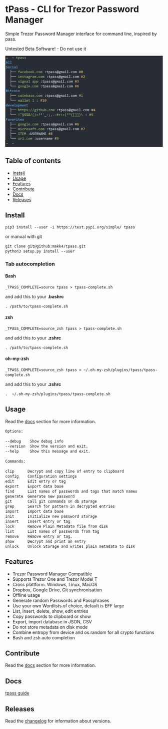 # tPass - CLI for Trezor Password Manager

Simple Trezor Password Manager interface for command line, inspired by pass.

Untested Beta Software! - Do not use it

<img src="docs/_images/tpass.png" alt="drawing" width="700"/>

## Table of contents
* [Install](#Install)
* [Usage](#Usage)
* [Features](#Features)
* [Contribute](#Contribute)
* [Docs](#Docs)
* [Releases](#Releases)

## **Install**

```
pip3 install --user -i https://test.pypi.org/simple/ tpass
```
or manual with git
```
git clone git@github:makk4/tpass.git
python3 setup.py install --user
```
### **Tab autocompletion**
#### **Bash**
```
_TPASS_COMPLETE=source tpass > tpass-complete.sh
```
and add this to your **.bashrc**
```
. /path/to/tpass-complete.sh
```
#### **zsh**
```
_TPASS_COMPLETE=source_zsh tpass > tpass-complete.sh
```
and add this to your **.zshrc**
```
. /path/to/tpass-complete.sh
```
#### **oh-my-zsh**
```
_TPASS_COMPLETE=source_zsh tpass > ~/.oh-my-zsh/plugins/tpass/tpass-complete.sh
```
and add this to your **.zshrc**
```
.  ~/.oh-my-zsh/plugins/tpass/tpass-complete.sh
```
## **Usage**

Read the [docs](https://makk4.github.io/tpass/manual) section for more 
information.

```
Options:

--debug    Show debug info
--version  Show the version and exit.
--help     Show this message and exit.

Commands:

clip      Decrypt and copy line of entry to clipboard
config    Configuration settings
edit      Edit entry or tag
export    Export data base
find      List names of passwords and tags that match names
generate  Generate new password
git       Call git commands on db storage
grep      Search for pattern in decrypted entries
import    Import data base
init      Initialize new password storage
insert    Insert entry or tag
lock      Remove Plain Metadata file from disk
list      List names of passwords from tag
remove    Remove entry or tag. 
show      Decrypt and print an entry
unlock    Unlock Storage and writes plain metadata to disk
```
## **Features**

- Trezor Password Manager Compatible
- Supports Trezor One and Trezor Model T
- Cross plattform. Windows, Linux, MacOS
- Dropbox, Google Drive, Git synchronisation
- Offline usage
- Generate random Passwords and Passphrases
- Use your own Wordlists of choice, default is EFF large
- List, insert, delete, show, edit entries
- Copy passwords to clipboard or show
- Export, import database in JSON, CSV
- Do not store metadata on disk mode
- Combine entropy from device and os.random for all crypto functions
- Bash and zsh auto completion

## **Contribute**

Read the [docs](https://makk4.github.io/tpass/contribute) section for more 
information.

## **Docs**

[tpass guide](https://makk4.github.io/tpass/)

## **Releases**

Read the [changelog](CHANGELOG.md) for information about versions.